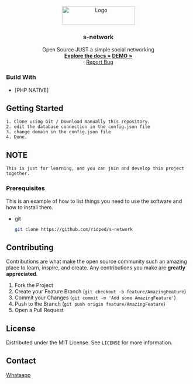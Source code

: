 <br />
<p align="center">
  <a href="https://github.com/ridped/s-network">
    <img src="https://www.ridped.com/way/logo.png" alt="Logo" width="199" height="51">
  </a>

  <h3 align="center">s-network</h3>

  <p align="center">
    Open Source JUST a simple social networking
    <br />
    <a href="https://github.com/ridped/s-network"><strong>Explore the docs »</strong></a>
    <a href="https://social-network.ridped.com"><strong>DEMO »</strong></a>
    <br />
    ·
    <a href="https://github.com/ridped/s-network/issues">Report Bug</a>
  </p>
</p>

### Build With

* [PHP NATIVE]


<!-- GETTING STARTED -->
## Getting Started

	1. Clone using Git / Download manually this repository.
	2. edit the database connection in the config.json file
  	3. change domain in the config.json file
	4. Done.

## NOTE

	This is just for learning, and you can join and develop this project together.
	
### Prerequisites

This is an example of how to list things you need to use the software and how to install them.
* git
  ```sh
  git clone https://github.com/ridped/s-network
  ```


<!-- CONTRIBUTING -->
## Contributing

Contributions are what make the open source community such an amazing place to learn, inspire, and create. Any contributions you make are **greatly appreciated**.

1. Fork the Project
2. Create your Feature Branch (`git checkout -b feature/AmazingFeature`)
3. Commit your Changes (`git commit -m 'Add some AmazingFeature'`)
4. Push to the Branch (`git push origin feature/AmazingFeature`)
5. Open a Pull Request



<!-- LICENSE -->
## License

Distributed under the MIT License. See `LICENSE` for more information.



<!-- CONTACT -->
## Contact
<a href="https://wa.me/6281572885606">Whatsapp</a><br>
